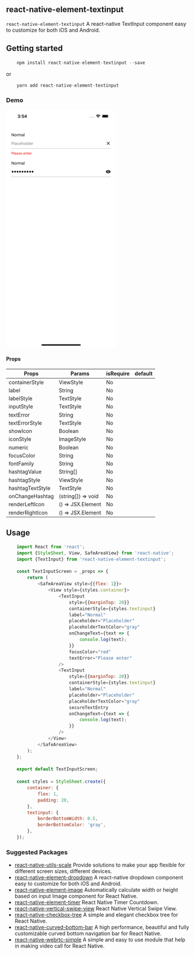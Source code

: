 ## react-native-element-textinput
`react-native-element-textinput` A react-native TextInput component easy to customize for both iOS and Android.
## Getting started
```js
    npm install react-native-element-textinput --save
```
or

```js
    yarn add react-native-element-textinput
```

### Demo
![](https://github.com/hoaphantn7604/file-upload/blob/master/document/textinput/demo.png)

#### Props
| Props              | Params               | isRequire | default          |
| ------------------ | -------------------- | --------- | ---------------- |
| containerStyle     | ViewStyle            | No        |                  |
| label              | String               | No        |                  |
| labelStyle         | TextStyle            | No        |                  |
| inputStyle         | TextStyle            | No        |                  |
| textError          | String               | No        |                  |
| textErrorStyle     | TextStyle            | No        |                  |
| showIcon           | Boolean              | No        |                  |
| iconStyle          | ImageStyle           | No        |                  |
| numeric            | Boolean              | No        |                  |
| focusColor         | String               | No        |                  |
| fontFamily         | String               | No        |                  |
| hashtagValue       | String[]             | No        |                  |
| hashtagStyle       | ViewStyle            | No        |                  |
| hashtagTextStyle   | TextStyle            | No        |                  |
| onChangeHashtag    | (string[]) => void   | No        |                  |
| renderLeftIcon     | () => JSX.Element    | No        |                  |
| renderRightIcon    | () => JSX.Element    | No        |                  |

## Usage
```javascript
    import React from 'react';
    import {StyleSheet, View, SafeAreaView} from 'react-native';
    import {TextInput} from 'react-native-element-textinput';

    const TextInputScreen = _props => {
        return (
            <SafeAreaView style={{flex: 1}}>
                <View style={styles.container}>
                    <TextInput
                        style={{marginTop: 20}}
                        containerStyle={styles.textinput}
                        label="Normal"
                        placeholder="Placeholder"
                        placeholderTextColor="gray"
                        onChangeText={text => {
                            console.log(text);
                        }}
                        focusColor="red"
                        textError="Please enter"
                    />
                    <TextInput
                        style={{marginTop: 20}}
                        containerStyle={styles.textinput}
                        label="Normal"
                        placeholder="Placeholder"
                        placeholderTextColor="gray"
                        secureTextEntry
                        onChangeText={text => {
                            console.log(text);
                        }}
                    />
                </View>
            </SafeAreaView>
        );
    };

    export default TextInputScreen;

    const styles = StyleSheet.create({
        container: {
            flex: 1,
            padding: 20,
        },
        textinput: {
            borderBottomWidth: 0.5,
            borderBottomColor: 'gray',
        },
    });
```

### Suggested Packages
- [react-native-utils-scale](https://www.npmjs.com/package/react-native-utils-scale) Provide solutions to make your app flexible for different screen sizes, different devices.
- [react-native-element-dropdown](https://www.npmjs.com/package/react-native-element-dropdown) A react-native dropdown component easy to customize for both iOS and Android.
- [react-native-element-image](https://www.npmjs.com/package/react-native-element-image) Automatically calculate width or height based on input Image component for React Native.
- [react-native-element-timer](https://www.npmjs.com/package/react-native-element-timer) React Native Timer Countdown.
- [react-native-vertical-swipe-view](https://www.npmjs.com/package/react-native-vertical-swipe-view) React Native Vertical Swipe View.
- [react-native-checkbox-tree](https://www.npmjs.com/package/react-native-checkbox-tree) A simple and elegant checkbox tree for React Native.
- [react-native-curved-bottom-bar](https://www.npmjs.com/package/react-native-curved-bottom-bar) A high performance, beautiful and fully customizable curved bottom navigation bar for React Native.
- [react-native-webrtc-simple](https://www.npmjs.com/package/react-native-webrtc-simple) A simple and easy to use module that help in making video call for React Native.